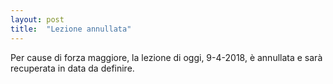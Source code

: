 ```yaml
---
layout: post
title:  "Lezione annullata"
---
```


Per cause di forza maggiore, la lezione di oggi, 9-4-2018, è annullata e sarà recuperata in data da definire.

